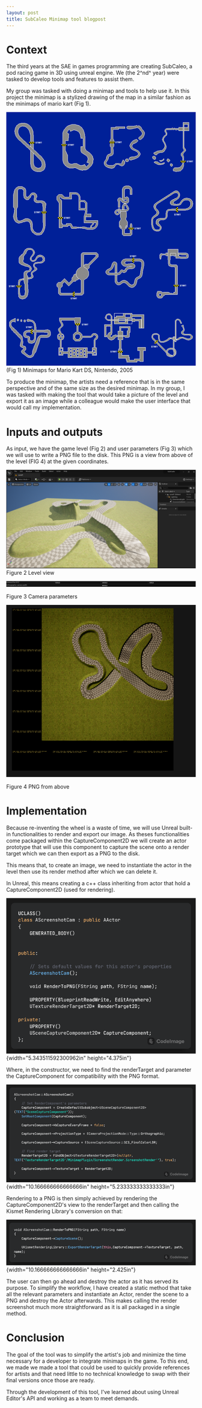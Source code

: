 ```yaml
---
layout: post
title: SubCaleo Minimap tool blogpost
---
```

# Context

The third years at the SAE in games programming are creating SubCaleo, a
pod racing game in 3D using unreal engine. We (the 2^nd^ year) were
tasked to develop tools and features to assist them.

My group was tasked with doing a minimap and tools to help use it. In
this project the minimap is a stylized drawing of the map in a similar
fashion as the minimaps of mario kart (Fig 1).

![](images/Blog1.png)
(Fig 1) Minimaps for Mario Kart DS, Nintendo, 2005

To produce the minimap, the artists need a reference that is in the same
perspective and of the same size as the desired minimap. In my group, I
was tasked with making the tool that would take a picture of the level
and export it as an image while a colleague would make the user
interface that would call my implementation.

# Inputs and outputs

As input, we have the game level (Fig 2) and user parameters (Fig 3)
which we will use to write a PNG file to the disk. This PNG is a view
from above of the level (FIG 4) at the given coordinates.

![](images/Blog2.png)
Figure 2 Level view

![](images/Blog3.png)

Figure 3 Camera parameters

![](images/Blog4.png)

Figure 4 PNG from above

# Implementation

Because re-inventing the wheel is a waste of time, we will use Unreal
built-in functionalities to render and export our image. As theses
functionalities come packaged within the CaptureComponent2D we will
create an actor prototype that will use this component to capture the
scene onto a render target which we can then export as a PNG to the
disk.

This means that, to create an image, we need to instantiate the actor in
the level then use its render method after which we can delete it.

In Unreal, this means creating a c++ class inheriting from actor that
hold a CaptureComponent2D (used for rendering).

![](images/Blog5.png){width="5.343511592300962in" height="4.375in"}

Where, in the constructor, we need to find the renderTarget and
parameter the CaptureComponent for compatibility with the PNG format.

![](images/Blog6.png){width="10.166666666666666in"
height="5.233333333333333in"}

Rendering to a PNG is then simply achieved by rendering the
CaptureComponent2D's view to the renderTarget and then calling the
Kismet Rendering Library's conversion on that:

![](images/Blog7.png){width="10.166666666666666in" height="2.425in"}

The user can then go ahead and destroy the actor as it has served its
purpose. To simplify the workflow, I have created a static method that
take all the relevant parameters and instantiate an Actor, render the
scene to a PNG and destroy the Actor afterwards. This makes calling the
render screenshot much more straightforward as it is all packaged in a
single method.

#  Conclusion

The goal of the tool was to simplify the artist's job and minimize the
time necessary for a developer to integrate minimaps in the game. To
this end, we made we made a tool that could be used to quickly provide
references for artists and that need little to no technical knowledge to
swap with their final versions once those are ready.

Through the development of this tool, I've learned about using Unreal
Editor's API and working as a team to meet demands.
